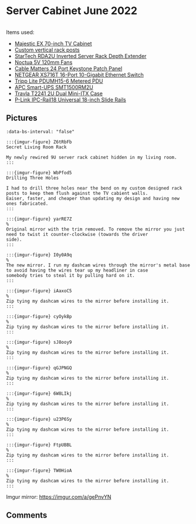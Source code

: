# Server Cabinet June 2022

```{tags} homelab
```

Items used:

* [Majestic EX 70-inch TV Cabinet](https://bawoodworksllc.com/collections/media-consoles)
* [Custom vertical rack posts](https://github.com/Robpol86/TV-Cabinet-Rack-Posts)
* [StarTech RDA2U Inverted Server Rack Depth Extender](https://www.startech.com/en-us/server-management/rda2u)
* [Noctua 5V 120mm Fans](https://noctua.at/en/products/fan/nf-f12-5v)
* [Cable Matters 24 Port Keystone Patch Panel](https://www.amazon.com/gp/product/B0072JVT02)
* [NETGEAR XS716T 16-Port 10-Gigabit Ethernet Switch](https://www.netgear.com/business/wired/switches/smart/xs716t/)
* [Tripp Lite PDUMH15-6 Metered PDU](https://www.tripplite.com/1-4kw-single-phase-metered-pdu-120v~pdumh156)
* [APC Smart-UPS SMT1500RM2U](https://www.apc.com/us/en/product/SMT1500RM2U)
* [Travla T2241 2U Dual Mini-ITX Case](http://www.travla.com.tw/products_detail.php?index_id=56&index_m1_id=4&index_m2_id=23)
* [P-Link IPC-Rail18 Universal 18-inch Slide Rails](http://www.plinkusa.net/webrail18.htm)

## Pictures

```{carousel}
:data-bs-interval: "false"

:::{imgur-figure} Z6tRbFb
Secret Living Room Rack

My newly rewired 9U server rack cabinet hidden in my living room.
:::

:::{imgur-figure} WbPfod5
Drilling Three Holes

I had to drill three holes near the bend on my custom designed rack posts to keep them flush against the TV cabient walls.
Eaiser, faster, and cheaper than updating my design and having new ones fabricated.
:::

:::{imgur-figure} yarRE7Z
%
Original mirror with the trim removed. To remove the mirror you just need to twist it counter-clockwise (towards the driver
side).
:::

:::{imgur-figure} I0y0A9q
%
The new mirror. I run my dashcam wires through the mirror's metal base to avoid having the wires tear up my headliner in case
somebody tries to steal it by pulling hard on it.
:::

:::{imgur-figure} iAaxoC5
%
Zip tying my dashcam wires to the mirror before installing it.
:::

:::{imgur-figure} cyOykBp
%
Zip tying my dashcam wires to the mirror before installing it.
:::

:::{imgur-figure} sJ8ooy9
%
Zip tying my dashcam wires to the mirror before installing it.
:::

:::{imgur-figure} qGJPNGQ
%
Zip tying my dashcam wires to the mirror before installing it.
:::

:::{imgur-figure} 6W8LIkj
%
Zip tying my dashcam wires to the mirror before installing it.
:::

:::{imgur-figure} u23P6Sy
%
Zip tying my dashcam wires to the mirror before installing it.
:::

:::{imgur-figure} FtpUBBL
%
Zip tying my dashcam wires to the mirror before installing it.
:::

:::{imgur-figure} TW0HioA
%
Zip tying my dashcam wires to the mirror before installing it.
:::
```

Imgur mirror: https://imgur.com/a/gePnvYN

## Comments

```{disqus}
```
